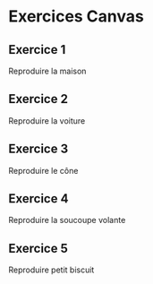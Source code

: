 # Exercices Canvas

## Exercice 1 

Reproduire la maison

## Exercice 2

Reproduire la voiture

## Exercice 3

Reproduire le cône

## Exercice 4

Reproduire la soucoupe volante

## Exercice 5

Reproduire petit biscuit
